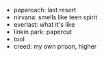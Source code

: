 
- paparoach: last resort
- nirvana: smells like teen spirit
- everlast: what it's like
- linkin park: papercut
- tool
- creed: my own prison, higher
